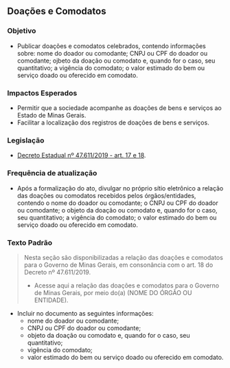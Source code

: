 ## Doações e Comodatos

### Objetivo
- Publicar doações e comodatos celebrados, contendo informações sobre: nome do doador ou comodante; CNPJ ou CPF do doador ou comodante; ojbeto da doação ou comodato e, quando for o caso, seu quantitativo; a vigência do comodato; o valor estimado do bem ou serviço doado ou oferecido em comodato.

### Impactos Esperados
- Permitir que a sociedade acompanhe as doações de bens e serviços ao Estado de Minas Gerais.
- Facilitar a localização dos registros de doações de bens e serviços.

### Legislação
- [Decreto Estadual nº 47.611/2019 - art. 17 e 18](https://www.almg.gov.br/consulte/legislacao/completa/completa.html?tipo=DEC&num=47611&comp=&ano=2019).

### Frequência de atualização
-	Após a formalização do ato, divulgar no próprio sítio eletrônico a relação das doações ou comodatos recebidos pelos órgãos/entidades, contendo o nome do doador ou comodante; o CNPJ ou CPF do doador ou comodante; o objeto da doação ou comodato e, quando for o caso, seu quantitativo; a vigência do comodato; o valor estimado do bem ou serviço doado ou oferecido em comodato.

### Texto Padrão

> Nesta seção são disponibilizadas a relação das doações e comodatos para o Governo de Minas Gerais, em consonância com o art. 18 do Decreto nº 47.611/2019. 
> 
> - Acesse aqui a relação das doações e comodatos para o Governo de Minas Gerais, por meio do(a) (NOME DO ÓRGÃO OU ENTIDADE).

  - Incluir no documento as seguintes informações: 
      - nome do doador ou comodante;
      - CNPJ ou CPF do doador ou comodante; 
      - objeto da doação ou comodato e, quando for o caso, seu quantitativo;
      - vigência do comodato; 
      - valor estimado do bem ou serviço doado ou oferecido em comodato.
